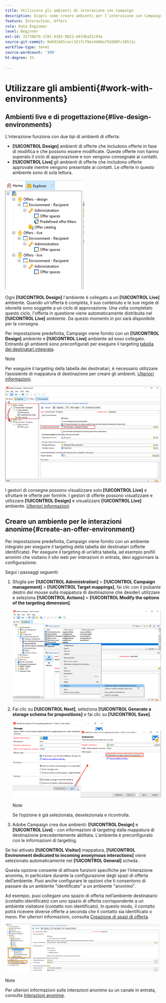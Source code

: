 ```yaml
---
title: Utilizzare gli ambienti di interazione con Campaign
description: Scopri come creare ambienti per l’interazione con Campaign
feature: Interaction, Offers
role: Data Engineer
level: Beginner
exl-id: 31f38870-1781-4185-9022-d4fd6a31c94a
source-git-commit: 8eb92dd1cacc321fc79ac4480a791690fc18511c
workflow-type: tm+mt
source-wordcount: '399'
ht-degree: 2%

---
```


# Utilizzare gli ambienti{#work-with-environments}

## Ambienti live e di progettazione{#live-design-environments}

L’interazione funziona con due tipi di ambienti di offerta:

* **[!UICONTROL Design]** ambienti di offerte che includono offerte in fase di modifica e che possono essere modificate. Queste offerte non hanno superato il ciclo di approvazione e non vengono consegnate ai contatti.
* **[!UICONTROL Live]** gli ambienti di offerte che includono offerte approvate mentre vengono presentate ai contatti. Le offerte in questo ambiente sono di sola lettura.

![](assets/offer_environments_overview_001.png)

Ogni **[!UICONTROL Design]** l&#39;ambiente è collegato a un **[!UICONTROL Live]** ambiente. Quando un&#39;offerta è completa, il suo contenuto e le sue regole di idoneità sono soggette a un ciclo di approvazione. Una volta completato questo ciclo, l&#39;offerta in questione viene automaticamente distribuita nel **[!UICONTROL Live]** ambiente. Da questo momento in poi sarà disponibile per la consegna.

Per impostazione predefinita, Campaign viene fornito con un **[!UICONTROL Design]** ambiente e **[!UICONTROL Live]** ambiente ad esso collegato. Entrambi gli ambienti sono preconfigurati per eseguire il targeting [tabella dei destinatari integrata](../dev/datamodel.md#ootb-profiles).

>[!NOTE]
>
>Per eseguire il targeting della tabella dei destinatari, è necessario utilizzare l’assistente di mappatura di destinazione per creare gli ambienti. [Ulteriori informazioni](#creating-an-offer-environment).

![](assets/offer_environments_overview_002.png)

I gestori di consegne possono visualizzare solo **[!UICONTROL Live]** e sfruttare le offerte per fornirle. I gestori di offerte possono visualizzare e utilizzare **[!UICONTROL Design]** e visualizzare **[!UICONTROL Live]** ambiente. [Ulteriori informazioni](interaction-operators.md)

## Creare un ambiente per le interazioni anonime{#create-an-offer-environment}

Per impostazione predefinita, Campaign viene fornito con un ambiente integrato per eseguire il targeting della tabella dei destinatari (offerte identificate). Per eseguire il targeting di un’altra tabella, ad esempio profili anonimi che visitano il sito web per interazioni in entrata, devi aggiornare la configurazione.

Segui i passaggi seguenti:

1. Sfoglia per **[!UICONTROL Administration]** > **[!UICONTROL Campaign management]** > **[!UICONTROL Target mappings]**, fai clic con il pulsante destro del mouse sulla mappatura di destinazione che desideri utilizzare e seleziona **[!UICONTROL Actions]** > **[!UICONTROL Modify the options of the targeting dimension]**.

   ![](assets/offer_env_anonymous_001.png)

1. Fai clic su **[!UICONTROL Next]**, seleziona **[!UICONTROL Generate a storage schema for propositions]** e fai clic su **[!UICONTROL Save]**.

   ![](assets/offer_env_anonymous_002.png)

   >[!NOTE]
   >
   >Se l’opzione è già selezionata, deselezionala e ricontrolla.

1. Adobe Campaign crea due ambienti: **[!UICONTROL Design]** e **[!UICONTROL Live]** - con informazioni di targeting dalla mappatura di destinazione precedentemente abilitata. L’ambiente è preconfigurato con le informazioni di targeting.

Se hai attivato **[!UICONTROL Visitor]** mappatura, **[!UICONTROL Environment dedicated to incoming anonymous interactions]** viene selezionato automaticamente nel **[!UICONTROL General]** scheda .

Questa opzione consente di attivare funzioni specifiche per l’interazione anonima, in particolare durante la configurazione degli spazi di offerta dell’ambiente. Puoi anche configurare le opzioni che ti consentono di passare da un ambiente &quot;identificato&quot; a un ambiente &quot;anonimo&quot;.

Ad esempio, puoi collegare uno spazio di offerta nell’ambiente destinatario (contatto identificato) con uno spazio di offerta corrispondente a un ambiente visitatore (contatto non identificato). In questo modo, il contatto potrà ricevere diverse offerte a seconda che il contatto sia identificato o meno. Per ulteriori informazioni, consulta [Creazione di spazi di offerta](interaction-offer-spaces.md).

![](assets/offer_env_anonymous_003.png)

>[!NOTE]
>
>Per ulteriori informazioni sulle interazioni anonime su un canale in entrata, consulta [Interazioni anonime](anonymous-interactions.md).
